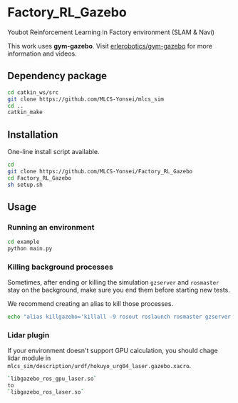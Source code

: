 # Factory_RL_Gazebo
Youbot Reinforcement Learning in Factory environment (SLAM &amp; Navi)

This work uses **gym-gazebo**.
Visit [erlerobotics/gym-gazebo](https://github.com/erlerobot/gym-gazebo) for more information and videos.

## Dependency package
```bash
cd catkin_ws/src
git clone https://github.com/MLCS-Yonsei/mlcs_sim
cd ..
catkin_make
```

## Installation
One-line install script available.
```bash
cd
git clone https://github.com/MLCS-Yonsei/Factory_RL_Gazebo
cd Factory_RL_Gazebo
sh setup.sh
```

## Usage

### Running an environment

```bash
cd example
python main.py
```

### Killing background processes

Sometimes, after ending or killing the simulation `gzserver` and `rosmaster` stay on the background, make sure you end them before starting new tests.

We recommend creating an alias to kill those processes.

```bash
echo "alias killgazebo='killall -9 rosout roslaunch rosmaster gzserver nodelet robot_state_publisher gzclient rviz'" >> ~/.bashrc
```

### Lidar plugin
If your environment doesn't support GPU calculation, you should chage lidar module in `mlcs_sim/description/urdf/hokuyo_urg04_laser.gazebo.xacro`.

```bash
`libgazebo_ros_gpu_laser.so`
to
`libgazebo_ros_laser.so`
```
